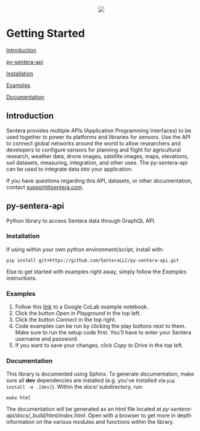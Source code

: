 <div align="center">
  <img src="..\py-sentera-api\images\senteralogo.png">
</div>

# Getting Started
[Introduction](https://github.com/senterallc/py-sentera-api#introduction)

[py-sentera-api](https://github.com/senterallc/py-sentera-api#py-sentera-api)

[Installation](https://github.com/senterallc/py-sentera-api#installation)

[Examples](https://github.com/senterallc/py-sentera-api#examples)

[Documentation](https://github.com/senterallc/py-sentera-api/readme.md#documentation)

## Introduction
Sentera provides multiple APIs (Application Programming Interfaces) to be used together to power its platforms and libraries for sensors. Use the API to connect global networks around the world to allow researchers and developers to configure sensors for planning and flight for agricultural research, weather data, drone images, satellite images, maps, elevations, soil datasets, measuring, integration, and other uses. The py-sentera-api can be used to integrate data into your application.

If you have questions regarding this API, datasets, or other documentation, contact support@sentera.com.

## py-sentera-api

Python library to access Sentera data through GraphQL API.

### Installation

If using within your own python environment/script, install with:

    pip install git+https://github.com/SenteraLLC/py-sentera-api.git

Else to get started with examples right away, simply follow the *Examples* instructions.

### Examples

1. Follow this [link](https://colab.research.google.com/drive/1XMoviBHAyd9-rMYorq9JO1mjs64U9WEn) to a Google CoLab example notebook.
2. Click the button *Open in Playground* in the top left.
3. Click the button *Connect* in the top right.
4. Code examples can be run by clicking the play buttons next to them.  Make sure to run the
   setup code first.  You'll have to enter your Sentera username and password.
5. If you want to save your changes, click *Copy to Drive* in the top left.

### Documentation

This library is documented using Sphinx. To generate documentation, make sure all **dev**
dependencies are installed (e.g. you've installed via ``pip install -e .[dev]``).  Within
the *docs/* subdirectory, run:

    make html

The documentation will be generated as an html file located at *py-sentera-api/docs/\_build/html/index.html*.
Open with a browser to get more in depth information on the various modules and functions within the library.
